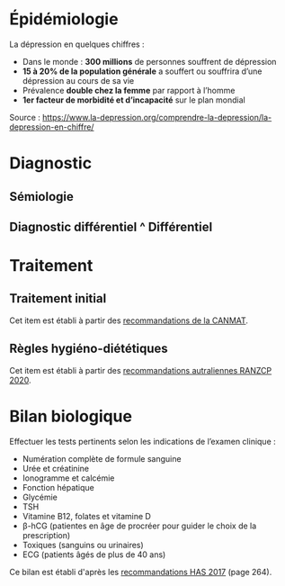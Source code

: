 # Épidémiologie

La dépression en quelques chiffres :

- Dans le monde : **300 millions** de personnes souffrent de dépression
- **15 à 20% de la population générale** a souffert ou souffrira d’une dépression au cours de sa vie
- Prévalence **double chez la femme** par rapport à l’homme
- **1er facteur de morbidité et d’incapacité** sur le plan mondial

Source : https://www.la-depression.org/comprendre-la-depression/la-depression-en-chiffre/

# Diagnostic

## Sémiologie

<object class="schema" type="image/svg+xml" data="{{ ASSET static/depression/semiologie.svg }}"></object>

## Diagnostic différentiel ^ Différentiel

<object class="schema" type="image/svg+xml" data="{{ ASSET static/depression/differentiel.svg }}"></object>

# Traitement

## Traitement initial

<object class="schema" type="image/svg+xml" data="{{ ASSET static/depression/traitement.svg }}"></object>

Cet item est établi à partir des [recommandations de la CANMAT](https://www.ncbi.nlm.nih.gov/pmc/articles/PMC4994790/).

## Règles hygiéno-diététiques

<object class="schema" type="image/svg+xml" data="{{ ASSET static/depression/RHD.svg }}"></object>

Cet item est établi à partir des [recommandations autraliennes RANZCP 2020](https://www.ranzcp.org/files/resources/college_statements/clinician/cpg/mood-disorders-cpg-2020.aspx).

# Bilan biologique

Effectuer les tests pertinents selon les indications de l’examen clinique :

- Numération complète de formule sanguine
- Urée et créatinine
- Ionogramme et calcémie
- Fonction hépatique
- Glycémie
- TSH
- Vitamine B12, folates et vitamine D
- β-hCG (patientes en âge de procréer pour guider le choix de la prescription)
- Toxiques (sanguins ou urinaires)
- ECG (patients âgés de plus de 40 ans)

Ce bilan est établi d'après les [recommandations HAS 2017](https://www.has-sante.fr/upload/docs/application/pdf/2017-10/depression_adulte_argumentaire_diagnostic.pdf) (page 264).
